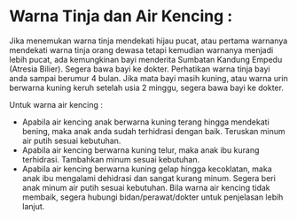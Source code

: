 # Warna Tinja dan Air Kencing : 

Jika menemukan warna tinja mendekati hijau pucat, atau pertama warnanya mendekati warna tinja orang dewasa tetapi kemudian warnanya menjadi lebih pucat, ada kemungkinan bayi menderita Sumbatan Kandung Empedu (Atresia Bilier). Segera bawa bayi ke dokter. Perhatikan warna tinja bayi anda sampai berumur 4 bulan. Jika mata bayi masih kuning, atau warna urin berwarna kuning keruh setelah usia 2 minggu, segera bawa bayi ke dokter.

Untuk warna air kencing : 
- Apabila air kencing anak berwarna kuning terang hingga mendekati bening, maka anak anda sudah terhidrasi dengan baik. Teruskan minum air putih sesuai kebutuhan.
- Apabila air kencing berwarna kuning telur, maka anak ibu kurang terhidrasi. Tambahkan minum sesuai kebutuhan.
- Apabila air kencing berwarna kuning gelap hingga kecoklatan, maka anak ibu mengalami dehidrasi dan sangat kurang minum. Segera beri anak minum air putih sesuai kebutuhan. Bila warna air kencing tidak membaik, segera hubungi bidan/perawat/dokter untuk penjelasan lebih lanjut.
